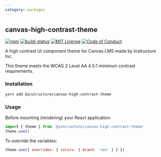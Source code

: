 ```yaml
---
category: packages
---
```


## canvas-high-contrast-theme

[![npm][npm]][npm-url]
[![build-status][build-status]][build-status-url]
[![MIT License][license-badge]][LICENSE]
[![Code of Conduct][coc-badge]][coc]

A high contrast UI component theme for Canvas LMS made by Instructure Inc.

This theme meets the WCAG 2 Level AA 4.5:1 minimum contrast requirements. 

### Installation

```sh
yarn add @instructure/canvas-high-contrast-theme
```

### Usage

Before mounting (rendering) your React application:

```js
import { theme } from '@instructure/canvas-high-contrast-theme'
theme.use()
```

To override the variables:

```js
theme.use({ overrides: { colors: { brand: 'red' } } })
```

[npm]: https://img.shields.io/npm/v/@instructure/canvas-high-contrast-theme.svg
[npm-url]: https://npmjs.com/package/@instructure/canvas-high-contrast-theme

[build-status]: https://travis-ci.org/instructure/instructure-ui.svg?branch=master
[build-status-url]: https://travis-ci.org/instructure/instructure-ui "Travis CI"

[license-badge]: https://img.shields.io/npm/l/instructure-ui.svg?style=flat-square
[license]: https://github.com/instructure/instructure-ui/blob/master/LICENSE

[coc-badge]: https://img.shields.io/badge/code%20of-conduct-ff69b4.svg?style=flat-square
[coc]: https://github.com/instructure/instructure-ui/blob/master/CODE_OF_CONDUCT.md
